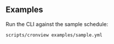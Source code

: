 Examples
--------

Run the CLI against the sample schedule:

```
scripts/cronview examples/sample.yml
```

